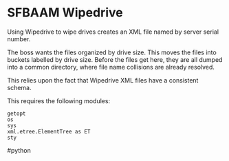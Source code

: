 # SFBAAM Wipedrive

Using Wipedrive to wipe drives creates an XML file named by server serial number.

The boss wants the files organized by drive size. This moves the files into buckets
labelled by drive size. Before the files get here, they are all dumped into a common
directory, where file name collisions are already resolved.

This relies upon the fact that Wipedrive XML files have a consistent schema.

This requires the following modules:
```
getopt
os
sys
xml.etree.ElementTree as ET
sty
```
\#python
